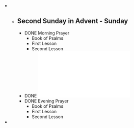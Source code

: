 -
	- ## Second Sunday in Advent - Sunday
		- DONE Morning Prayer
			- Book of Psalms
			- First Lesson
			- Second Lesson
		- DONE ![12-04 Daily Chronological NASB.pdf](../assets/12-04_Daily_Chronological_NASB_1670203689630_0.pdf)
		- DONE Evening Prayer
			- Book of Psalms
			- First Lesson
			- Second Lesson
-
